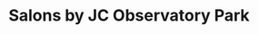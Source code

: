 ---
title: "Salons by JC Observatory Park"
url: /denver/salons-by-jc-observatory-park/
shop: Kosmetik
---